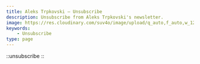 ```yaml
---
title: Aleks Trpkovski — Unsubscribe
description: Unsubscribe from Aleks Trpkovski's newsletter.
image: https://res.cloudinary.com/suv4o/image/upload/q_auto,f_auto,w_1200,e_sharpen:100/v1618489761/blog/portrait
keywords:
    - Unsubscribe
type: page
---
```


::unsubscribe
::
